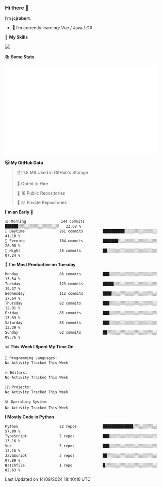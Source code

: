 ### Hi there 👋

I’m **jcjrobert**.

- 🌱 I’m currently learning: Vue / Java / C#

🌟 **My Skills**

![](https://img.shields.io/badge/-Python-3e74a2?style=flat-square&logo=Python&logoColor=fff)

📚 **Some Stats**

![](https://github.com/jcjrobert/github-stats/blob/master/generated/overview.svg)

<!--START_SECTION:waka-->
**🐱 My GitHub Data** 

> 📦 1.8 MB Used in GitHub's Storage 
 > 
> 💼 Opted to Hire
 > 
> 📜 18 Public Repositories 
 > 
> 🔑 31 Private Repositories 
 > 
**I'm an Early 🐤** 

```text
🌞 Morning                144 commits         ██████░░░░░░░░░░░░░░░░░░░   22.68 % 
🌆 Daytime                261 commits         ██████████░░░░░░░░░░░░░░░   41.10 % 
🌃 Evening                184 commits         ███████░░░░░░░░░░░░░░░░░░   28.98 % 
🌙 Night                  46 commits          ██░░░░░░░░░░░░░░░░░░░░░░░   07.24 % 
```
📅 **I'm Most Productive on Tuesday** 

```text
Monday                   86 commits          ███░░░░░░░░░░░░░░░░░░░░░░   13.54 % 
Tuesday                  123 commits         █████░░░░░░░░░░░░░░░░░░░░   19.37 % 
Wednesday                112 commits         ████░░░░░░░░░░░░░░░░░░░░░   17.64 % 
Thursday                 82 commits          ███░░░░░░░░░░░░░░░░░░░░░░   12.91 % 
Friday                   85 commits          ███░░░░░░░░░░░░░░░░░░░░░░   13.39 % 
Saturday                 85 commits          ███░░░░░░░░░░░░░░░░░░░░░░   13.39 % 
Sunday                   62 commits          ██░░░░░░░░░░░░░░░░░░░░░░░   09.76 % 
```


📊 **This Week I Spent My Time On** 

```text
💬 Programming Languages: 
No Activity Tracked This Week

🔥 Editors: 
No Activity Tracked This Week

🐱‍💻 Projects: 
No Activity Tracked This Week

💻 Operating System: 
No Activity Tracked This Week
```

**I Mostly Code in Python** 

```text
Python                   22 repos            ██████████████░░░░░░░░░░░   57.89 % 
TypeScript               5 repos             ███░░░░░░░░░░░░░░░░░░░░░░   13.16 % 
Vue                      5 repos             ███░░░░░░░░░░░░░░░░░░░░░░   13.16 % 
JavaScript               3 repos             ██░░░░░░░░░░░░░░░░░░░░░░░   07.89 % 
Batchfile                1 repo              █░░░░░░░░░░░░░░░░░░░░░░░░   02.63 % 
```




 Last Updated on 14/09/2024 18:40:10 UTC
<!--END_SECTION:waka-->
